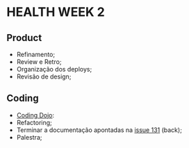 # HEALTH WEEK 2

## Product
- Refinamento;
- Review e Retro;
- Organização dos deploys;
- Revisão de design;

## Coding
- [Coding Dojo](./coding-dojo/):
- Refactoring;
- Terminar a documentação apontadas na [issue 131](https://github.com/tradersclub/TCStationAPI/issues/131) (back);
- Palestra;